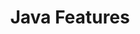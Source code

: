 ---
layout: default
title: Java Features
parent: Java
nav_order: 30
has_children: true
has_toc: false
---